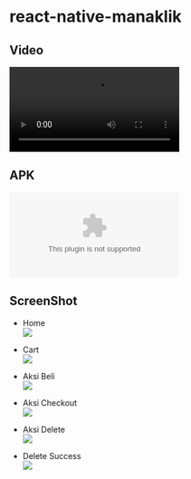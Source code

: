 # react-native-manaklik

## Video
![Video](https://github.com/zahidin/react-native-manaklik/blob/master/video%20%26%20apk/Manaklik.mp4)

## APK
![APK](https://github.com/zahidin/react-native-manaklik/blob/master/video%20%26%20apk/app-release.apk)

## ScreenShot
- Home<br>
![](https://i.ibb.co/S5jbr0c/Screenshot-2018-12-30-11-21-33-657-com-rn-ujian.png)

- Cart<br>
![](https://i.ibb.co/F3xsTGK/Screenshot-2018-12-30-11-22-20-018-com-rn-ujian.png)

- Aksi Beli<br>
![](https://i.ibb.co/fGVBwHQ/Screenshot-2018-12-30-11-21-58-498-com-rn-ujian.png)

- Aksi Checkout<br>
![](https://i.ibb.co/9Y3Yy3t/Screenshot-2018-12-30-11-22-32-744-com-rn-ujian.png)

- Aksi Delete<br>
![](https://i.ibb.co/jgZxbzS/Screenshot-2018-12-30-11-22-37-073-com-rn-ujian.png)

- Delete Success<br>
![](https://i.ibb.co/qdgbrP9/Screenshot-2018-12-30-11-22-41-938-com-rn-ujian.png)
